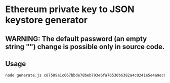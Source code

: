 # Ethereum private key to JSON keystore generator

## WARNING: The default password (an empty string "") change is possible only in source code.

## Usage

```sh
node generate.js c87509a1c067bbde78beb793e6fa76530b6382a4c0241e5e4a9ec0a0f44dc0d3 > myFile.json
```
